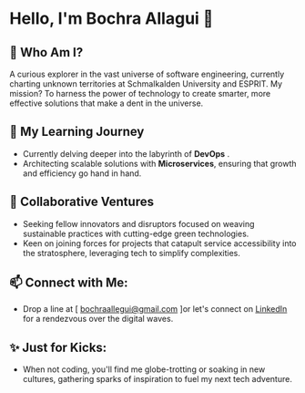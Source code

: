 # Hello, I'm Bochra Allagui 👋

## 🌟 Who Am I?
A curious explorer in the vast universe of software engineering, currently charting unknown territories at Schmalkalden University and ESPRIT. My mission? To harness the power of technology to create smarter, more effective solutions that make a dent in the universe.


## 🌱 My Learning Journey
- Currently delving deeper into the labyrinth of **DevOps** .
- Architecting scalable solutions with **Microservices**, ensuring that growth and efficiency go hand in hand.

## 👯 Collaborative Ventures
- Seeking fellow innovators and disruptors focused on weaving sustainable practices with cutting-edge green technologies.
- Keen on joining forces for projects that catapult service accessibility into the stratosphere, leveraging tech to simplify complexities.


## 📫 Connect with Me:
- Drop a line at [ bochraallegui@gmail.com ]or let's connect on [LinkedIn](https://www.linkedin.com/in/bochra-allagui-3284a3217/) for a rendezvous over the digital waves.

## ✨ Just for Kicks:
- When not coding, you'll find me globe-trotting or soaking in new cultures, gathering sparks of inspiration to fuel my next tech adventure.
